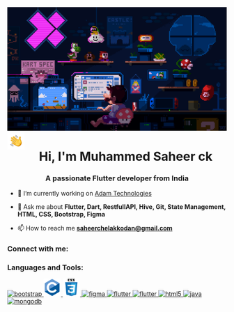 
<img alt="Night Coding" src="asset/225813708-98b745f2-7d22-48cf-9150-083f1b00d6c9.gif" />
<img alt="Hand Wave" src="asset/Hand Wave.gif" width='40' align="left"/><h1 align="center">Hi, I'm Muhammed Saheer ck</h1>
<h3 align="center">A passionate Flutter developer from India</h3>

- 🔭 I’m currently working on [Adam Technologies](https://adamtechnologies.io/)

- 💬 Ask me about **Flutter, Dart, RestfullAPI, Hive, Git, State Management, HTML, CSS, Bootstrap, Figma**

- 📫 How to reach me **saheerchelakkodan@gmail.com**

<h3 align="left">Connect with me:</h3>
<p align="left">
</p>

<h3 align="left">Languages and Tools:</h3>
<p align="left"> <a href="https://getbootstrap.com" target="_blank" rel="noreferrer"> <img src="https://www.vectorlogo.zone/util/preview.html?image=/logos/getbootstrap/getbootstrap-icon.svg" alt="bootstrap" width="40" height="40"/> </a> <a href="https://www.cprogramming.com/" target="_blank" rel="noreferrer"> <img src="https://raw.githubusercontent.com/devicons/devicon/master/icons/c/c-original.svg" alt="c" width="40" height="40"/> </a> <a href="https://www.w3schools.com/css/" target="_blank" rel="noreferrer"> <img src="https://raw.githubusercontent.com/devicons/devicon/master/icons/css3/css3-original-wordmark.svg" alt="css3" width="40" height="40"/> </a> <a href="https://www.figma.com/" target="_blank" rel="noreferrer"> <img src="https://www.vectorlogo.zone/logos/figma/figma-icon.svg" alt="figma" width="40" height="40"/> </a> <a href="https://flutter.dev" target="_blank" rel="noreferrer"> <img src="https://www.vectorlogo.zone/logos/flutterio/flutterio-icon.svg" alt="flutter" width="40" height="40"/> </a> <a href="https://dart.dev/" target="_blank" rel="noreferrer"> <img src="https://www.vectorlogo.zone/util/preview.html?image=/logos/dartlang/dartlang-icon.svg" alt="flutter" width="40" height="40"/> </a><a href="https://www.w3.org/html/" target="_blank" rel="noreferrer"> <img src="https://www.vectorlogo.zone/util/preview.html?image=/logos/w3_html5/w3_html5-icon.svg" alt="html5" width="40" height="40"/> </a> <a href="https://www.java.com" target="_blank" rel="noreferrer"> <img src="https://www.vectorlogo.zone/util/preview.html?image=/logos/java/java-icon.svg" alt="java" width="40" height="40"/> </a> <a href="https://www.mongodb.com/" target="_blank" rel="noreferrer"> <img src="https://www.vectorlogo.zone/util/preview.html?image=/logos/mongodb/mongodb-ar21.svg" alt="mongodb" width="40" height="40"/> </a> </p>
